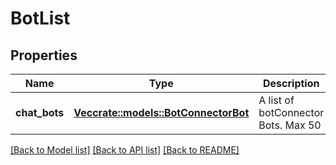 # BotList

## Properties

Name | Type | Description | Notes
------------ | ------------- | ------------- | -------------
**chat_bots** | [**Vec<crate::models::BotConnectorBot>**](BotConnectorBot.md) | A list of botConnector Bots. Max 50 | 

[[Back to Model list]](../README.md#documentation-for-models) [[Back to API list]](../README.md#documentation-for-api-endpoints) [[Back to README]](../README.md)



